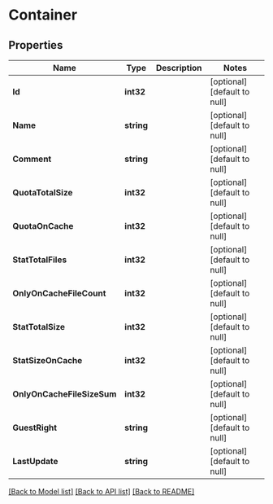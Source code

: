 # Container

## Properties
Name | Type | Description | Notes
------------ | ------------- | ------------- | -------------
**Id** | **int32** |  | [optional] [default to null]
**Name** | **string** |  | [optional] [default to null]
**Comment** | **string** |  | [optional] [default to null]
**QuotaTotalSize** | **int32** |  | [optional] [default to null]
**QuotaOnCache** | **int32** |  | [optional] [default to null]
**StatTotalFiles** | **int32** |  | [optional] [default to null]
**OnlyOnCacheFileCount** | **int32** |  | [optional] [default to null]
**StatTotalSize** | **int32** |  | [optional] [default to null]
**StatSizeOnCache** | **int32** |  | [optional] [default to null]
**OnlyOnCacheFileSizeSum** | **int32** |  | [optional] [default to null]
**GuestRight** | **string** |  | [optional] [default to null]
**LastUpdate** | **string** |  | [optional] [default to null]

[[Back to Model list]](../README.md#documentation-for-models) [[Back to API list]](../README.md#documentation-for-api-endpoints) [[Back to README]](../README.md)


